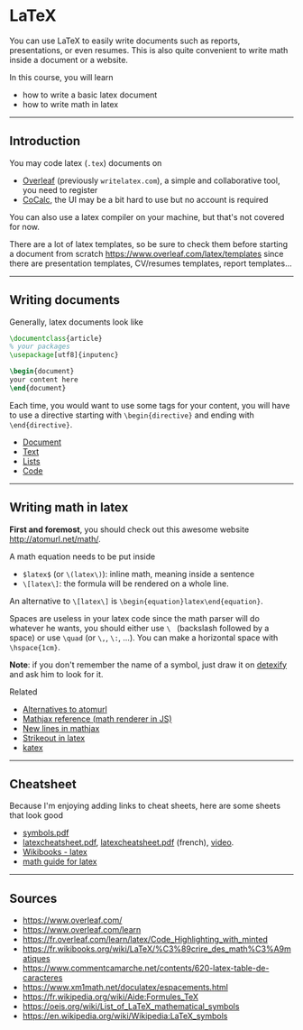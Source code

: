# LaTeX

You can use LaTeX to easily write documents such as reports, presentations, or even resumes. This is also quite convenient to write math inside a document or a website.

In this course, you will learn

* how to write a basic latex document
* how to write math in latex

<hr class="sr">

## Introduction

You may code latex (`.tex`) documents on

* [Overleaf](https://www.overleaf.com/) (previously `writelatex.com`), a simple and collaborative tool, you need to register
* [CoCalc](https://cocalc.com/), the UI may be a bit hard to use but no account is required

You can also use a latex compiler on your machine, but that's not covered for now.

There are a lot of latex templates, so be sure to check them before starting a document from scratch <https://www.overleaf.com/latex/templates> since there are presentation templates, CV/resumes templates, report templates...

<hr class="sl">

## Writing documents

Generally, latex documents look like

```latex
\documentclass{article}
% your packages
\usepackage[utf8]{inputenc}

\begin{document}
your content here
\end{document}
```

Each time, you would want to use some tags for your content, you will have to use a directive starting with `\begin{directive}` and ending with `\end{directive}`.

* [Document](directives/document.md)
* [Text](directives/text.md)
* [Lists](directives/lists.md)
* [Code](directives/code.md)

<hr class="sr">

## Writing math in latex

**First and foremost**, you should check out this awesome website <http://atomurl.net/math/>. 

A math equation needs to be put inside

* `$latex$` (or `\(latex\)`): inline math, meaning inside a sentence
* `\[latex\]`: the formula will be rendered on a whole line.

An alternative to `\[latex\]` is `\begin{equation}latex\end{equation}`.

Spaces are useless in your latex code since the math parser will do whatever he wants, you should either use `\ ` (backslash followed by a space) or use `\quad` (or `\,`, `\:`, ...). You can make a horizontal space with `\hspace{1cm}`.

**Note**: if you don't remember the name of a symbol, just draw it on [detexify](https://detexify.kirelabs.org/classify.html) and ask him to look for it.

Related

* [Alternatives to atomurl](https://stackoverflow.com/questions/11256433/how-to-show-math-equations-in-general-githubs-markdownnot-githubs-blog)
* [Mathjax reference (math renderer in JS)](https://math.meta.stackexchange.com/questions/5020/mathjax-basic-tutorial-and-quick-reference)
* [New lines in mathjax](https://github.com/mathjax/MathJax/issues/2312)
* [Strikeout in latex](https://docs.mathjax.org/en/latest/input/tex/extensions/cancel.html)
* [katex](https://katex.org/)

<hr class="sl">

## Cheatsheet

Because I'm enjoying adding links to cheat sheets, here are some sheets that look good

* [symbols.pdf](https://www.caam.rice.edu/~heinken/latex/symbols.pdf)
* [latexcheatsheet.pdf](https://users.dickinson.edu/~richesod/latex/latexcheatsheet.pdf),
[latexcheatsheet.pdf](https://users.dickinson.edu/~richesod/latex/LatexFrench.pdf) (french),
[video](https://divisbyzero.com/teaching/a-quick-guide-to-latex/).
* [Wikibooks - latex](https://en.wikibooks.org/wiki/LaTeX/Mathematics)
* [math guide for latex](http://tug.ctan.org/info/short-math-guide/short-math-guide.pdf)

<hr class="sr">

## Sources

* <https://www.overleaf.com/>
* <https://www.overleaf.com/learn>
* <https://fr.overleaf.com/learn/latex/Code_Highlighting_with_minted>
* <https://fr.wikibooks.org/wiki/LaTeX/%C3%89crire_des_math%C3%A9matiques>
* <https://www.commentcamarche.net/contents/620-latex-table-de-caracteres>
* <https://www.xm1math.net/doculatex/espacements.html>
* <https://fr.wikipedia.org/wiki/Aide:Formules_TeX>
* <https://oeis.org/wiki/List_of_LaTeX_mathematical_symbols>
* <https://en.wikipedia.org/wiki/Wikipedia:LaTeX_symbols>